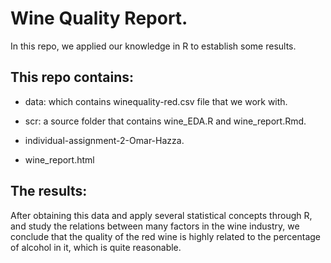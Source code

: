 # Wine Quality Report.

In this repo, we applied our knowledge in R to establish some results.

## This repo contains:

- data: which contains winequality-red.csv file that we work with.

- scr: a source folder that contains wine_EDA.R and wine_report.Rmd.

- individual-assignment-2-Omar-Hazza.

- wine_report.html

## The results:

After obtaining this data and apply several statistical concepts through R, and study the relations between many factors in the wine industry, we conclude that the quality of the red wine is highly related to the percentage of alcohol in it, which is quite reasonable.